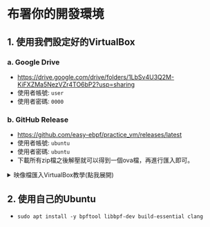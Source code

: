 # 布署你的開發環境

## 1. 使用我們設定好的VirtualBox
### a. Google Drive
- https://drive.google.com/drive/folders/1LbSv4U3Q2M-KiFXZMa5NezVZr4TO6bP2?usp=sharing
- 使用者帳號: `user`
- 使用者密碼: `0000`

### b. GitHub Release
- https://github.com/easy-ebpf/practice_vm/releases/latest
- 使用者帳號: `ubuntu`
- 使用者密碼: `ubuntu`
- 下載所有zip檔之後解壓就可以得到一個ova檔，再進行匯入即可。
<details>
    <summary>
    映像檔匯入VirtualBox教學(點我展開)
    </summary>
        
![image](https://github.com/user-attachments/assets/5bed1f9a-7d38-4890-855e-1d3792c8d68e)
![image](https://github.com/user-attachments/assets/4f9e7518-0bd6-403c-bbef-208d5316002a)
![image](https://github.com/user-attachments/assets/7bccc8b6-c7d6-4677-87ea-b0267cedb161)
![image](https://github.com/user-attachments/assets/8168913a-6063-4afc-94ec-dcbae7484ccc)
![image](https://github.com/user-attachments/assets/d8780cfe-1cde-4f2d-9544-c94588204d2b)
</details>


## 2. 使用自己的Ubuntu
- `sudo apt install -y bpftool libbpf-dev build-essential clang`
